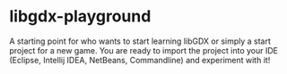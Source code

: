 # libgdx-playground
A starting point for who wants to start learning libGDX or simply a start project for a new game.
You are ready to import the project into your IDE (Eclipse, Intellij IDEA, NetBeans, Commandline) and experiment with it!


